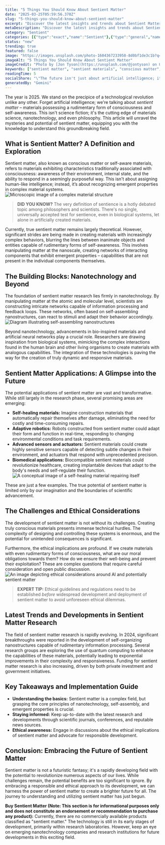 ```yaml
---
title: "5 Things You Should Know About Sentient Matter"
date: "2025-03-25T05:59:56.378Z"
slug: "5-things-you-should-know-about-sentient-matter"
excerpt: "Discover the latest insights and trends about Sentient Matter. This comprehensive guide covers everything you need to know about Sentient Matter in 2025."
metaDescription: "Discover the latest insights and trends about Sentient Matter. This comprehensive guide covers everything you need to know about Sentient Matter in 2025."
category: "Sentient"
categories: [{"type":"exact","name":"Sentient"},{"type":"general","name":"Materials Science"},{"type":"medium","name":"Nanotechnology"},{"type":"specific","name":"Smart Materials"},{"type":"niche","name":"Self-Healing Polymers"}]
status: "new"
trending: true
featured: false
image: "https://images.unsplash.com/photo-1604367233958-8d0bf1de3c1b?q=85&w=1200&fit=max&fm=webp&auto=compress"
imageAlt: "5 Things You Should Know About Sentient Matter"
imageCredit: "Photo by [Jon Tyson](https://unsplash.com/@jontyson) on Unsplash"
keywords: ["sentient matter", "sentient materials", "conscious matter", "self-aware materials", "future of sentient matter", "buy sentient matter", "sentient matter applications", "sentient matter research", "what is sentient matter?", "sentient matter definition"]
readingTime: 5
socialShare: "\"The future isn't just about artificial intelligence; it's about sentient matter – materials with a rudimentary form of consciousness. Are we ready for this revolution?\""
generatedBy: "Gemini"
---
```




The year is 2025.  We stand on the precipice of a technological revolution unlike any other. Forget artificial intelligence; we're talking about *sentient matter* – materials possessing a rudimentary form of consciousness and self-awareness.  This isn't science fiction; it's the cutting edge of materials science, nanotechnology, and even philosophy. This article will unravel the mysteries and potential of sentient matter, equipping you with the knowledge to understand this groundbreaking field.

## What is Sentient Matter? A Definition and Exploration

Sentient matter, also known as conscious matter or self-aware materials, refers to materials exhibiting characteristics traditionally associated with consciousness: awareness of their environment, internal state, and the ability to respond in a seemingly purposeful way.  This isn't about assigning human-like intelligence; instead, it’s about recognizing emergent properties in complex material systems. ![Microscopic image of a complex material structure](https://images.unsplash.com/photo-1494192785370-e91e091d544f?q=85&w=1200&fit=max&fm=webp&auto=compress)

> **DID YOU KNOW?** The very definition of sentience is a hotly debated topic among philosophers and scientists. There's no single, universally accepted test for sentience, even in biological systems, let alone in artificially created materials.

Currently, true sentient matter remains largely theoretical. However, significant strides are being made in creating materials with increasingly complex behaviors, blurring the lines between inanimate objects and entities capable of rudimentary forms of self-awareness. This involves manipulating matter at the nanoscale, creating networks of interacting components that exhibit emergent properties – capabilities that are not present in the individual components themselves.

## The Building Blocks: Nanotechnology and Beyond

The foundation of sentient matter research lies firmly in nanotechnology.  By manipulating matter at the atomic and molecular level, scientists are constructing intricate networks capable of information processing and feedback loops.  These networks, often based on self-assembling nanostructures, can react to stimuli and adapt their behavior accordingly.  ![Diagram illustrating self-assembling nanostructures](https://images.unsplash.com/photo-1594074792599-7e4939561eec?q=85&w=1200&fit=max&fm=webp&auto=compress)

Beyond nanotechnology, advancements in bio-inspired materials and artificial neural networks play a crucial role.  Researchers are drawing inspiration from biological systems, mimicking the complex interactions found in the human brain and other living organisms to create materials with analogous capabilities.  The integration of these technologies is paving the way for the creation of truly dynamic and responsive materials.

## Sentient Matter Applications: A Glimpse into the Future

The potential applications of sentient matter are vast and transformative. While still largely in the research phase, several promising areas are emerging:

* **Self-healing materials:** Imagine construction materials that automatically repair themselves after damage, eliminating the need for costly and time-consuming repairs.
* **Adaptive robotics:**  Robots constructed from sentient matter could adapt their form and function in real-time, responding to changing environmental conditions and task requirements.
* **Advanced sensors and actuators:**  Sentient materials could create highly sensitive sensors capable of detecting subtle changes in their environment, and actuators that respond with unprecedented precision.
* **Biomedical applications:**  Biocompatible sentient materials could revolutionize healthcare, creating implantable devices that adapt to the body's needs and self-regulate their function. ![A conceptual image of a self-healing material repairing itself](https://images.unsplash.com/photo-1604367233958-8d0bf1de3c1b?q=85&w=1200&fit=max&fm=webp&auto=compress)

These are just a few examples.  The true potential of sentient matter is limited only by our imagination and the boundaries of scientific advancement.

## The Challenges and Ethical Considerations

The development of sentient matter is not without its challenges.  Creating truly conscious materials presents immense technical hurdles.  The complexity of designing and controlling these systems is enormous, and the potential for unintended consequences is significant.

Furthermore, the ethical implications are profound.  If we create materials with even rudimentary forms of consciousness, what are our moral obligations towards them?  How do we ensure their well-being and prevent their exploitation?  These are complex questions that require careful consideration and open public discussion. ![An image depicting ethical considerations around AI and potentially sentient matter](https://images.unsplash.com/photo-1595978204118-578c03f7b6ed?q=85&w=1200&fit=max&fm=webp&auto=compress)

> **EXPERT TIP:** Ethical guidelines and regulations need to be established *before* widespread development and deployment of sentient matter to avoid unforeseen ethical dilemmas.

##  Latest Trends and Developments in Sentient Matter Research

The field of sentient matter research is rapidly evolving.  In 2024, significant breakthroughs were reported in the development of self-organizing nanostructures capable of rudimentary information processing.  Several research groups are exploring the use of quantum computing to enhance the capabilities of these materials, potentially leading to exponential improvements in their complexity and responsiveness.  Funding for sentient matter research is also increasing, driven by both private investment and government initiatives.

## Key Takeaways and Implementation Guide

* **Understanding the basics:** Sentient matter is a complex field, but grasping the core principles of nanotechnology, self-assembly, and emergent properties is crucial.
* **Staying informed:** Keep up-to-date with the latest research and developments through scientific journals, conferences, and reputable news sources.
* **Ethical awareness:** Engage in discussions about the ethical implications of sentient matter and advocate for responsible development.

## Conclusion: Embracing the Future of Sentient Matter

Sentient matter is not a futuristic fantasy; it's a rapidly developing field with the potential to revolutionize numerous aspects of our lives.  While challenges remain, the potential benefits are too significant to ignore.  By embracing a responsible and ethical approach to its development, we can harness the power of sentient matter to create a brighter future for all.  The journey to understanding and utilizing sentient matter has just begun.

**Buy Sentient Matter (Note: This section is for informational purposes only and does not constitute an endorsement or recommendation to purchase any product):**  Currently, there are no commercially available products classified as "sentient matter."  The technology is still in its early stages of development, primarily within research laboratories. However, keep an eye on emerging nanotechnology companies and research institutions for future developments in this exciting field.

